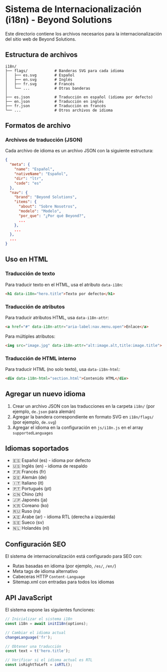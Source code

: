 # Sistema de Internacionalización (i18n) - Beyond Solutions

Este directorio contiene los archivos necesarios para la internacionalización del sitio web de Beyond Solutions.

## Estructura de archivos

```
i18n/
├── flags/            # Banderas SVG para cada idioma
│   ├── es.svg        # Español
│   ├── en.svg        # Inglés
│   ├── fr.svg        # Francés
│   └── ...           # Otras banderas
│
├── es.json           # Traducción en español (idioma por defecto)
├── en.json           # Traducción en inglés
├── fr.json           # Traducción en francés
└── ...               # Otros archivos de idioma
```

## Formatos de archivo

### Archivos de traducción (JSON)

Cada archivo de idioma es un archivo JSON con la siguiente estructura:

```json
{
  "meta": {
    "name": "Español",
    "nativeName": "Español",
    "dir": "ltr",
    "code": "es"
  },
  "nav": {
    "brand": "Beyond Solutions",
    "items": {
      "about": "Sobre Nosotros",
      "modelo": "Modelo",
      "por_que": "¿Por qué Beyond?",
      ...
    },
    ...
  },
  ...
}
```

## Uso en HTML

### Traducción de texto

Para traducir texto en el HTML, usa el atributo `data-i18n`:

```html
<h1 data-i18n="hero.title">Texto por defecto</h1>
```

### Traducción de atributos

Para traducir atributos HTML, usa `data-i18n-attr`:

```html
<a href="#" data-i18n-attr="aria-label:nav.menu.open">Enlace</a>
```

Para múltiples atributos:

```html
<img src="image.jpg" data-i18n-attr="alt:image.alt,title:image.title">
```

### Traducción de HTML interno

Para traducir HTML (no solo texto), usa `data-i18n-html`:

```html
<div data-i18n-html="section.html">Contenido HTML</div>
```

## Agregar un nuevo idioma

1. Crear un archivo JSON con las traducciones en la carpeta `i18n/` (por ejemplo, `de.json` para alemán)
2. Agregar la bandera correspondiente en formato SVG en `i18n/flags/` (por ejemplo, `de.svg`)
3. Agregar el idioma en la configuración en `js/i18n.js` en el array `supportedLanguages`

## Idiomas soportados

- 🇪🇸 Español (es) - idioma por defecto
- 🇺🇸 Inglés (en) - idioma de respaldo
- 🇫🇷 Francés (fr)
- 🇩🇪 Alemán (de)
- 🇮🇹 Italiano (it)
- 🇵🇹 Portugués (pt)
- 🇨🇳 Chino (zh)
- 🇯🇵 Japonés (ja)
- 🇰🇷 Coreano (ko)
- 🇷🇺 Ruso (ru)
- 🇦🇪 Árabe (ar) - idioma RTL (derecha a izquierda)
- 🇸🇪 Sueco (sv)
- 🇳🇱 Holandés (nl)

## Configuración SEO

El sistema de internacionalización está configurado para SEO con:

- Rutas basadas en idioma (por ejemplo, `/es/`, `/en/`)
- Meta tags de idioma alternativo
- Cabeceras HTTP `Content-Language`
- Sitemap.xml con entradas para todos los idiomas

## API JavaScript

El sistema expone las siguientes funciones:

```javascript
// Inicializar el sistema i18n
const i18n = await initI18n(options);

// Cambiar el idioma actual
changeLanguage('fr');

// Obtener una traducción
const text = t('hero.title');

// Verificar si el idioma actual es RTL
const isRightToLeft = isRTL();
``` 